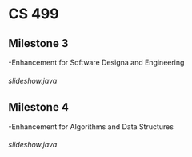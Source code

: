# CS 499 
## Milestone 3
-Enhancement for Software Designa and Engineering
###### slideshow.java

## Milestone 4
-Enhancement for Algorithms and Data Structures
###### slideshow.java 
